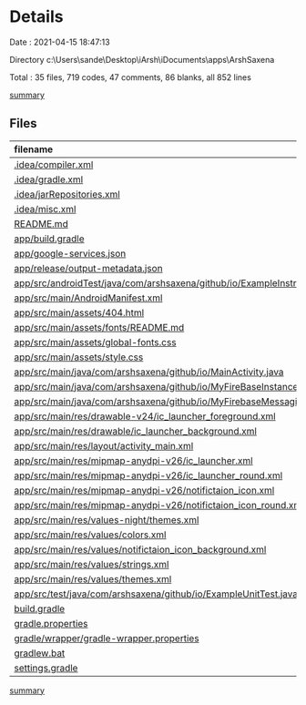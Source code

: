 # Details

Date : 2021-04-15 18:47:13

Directory c:\Users\sande\Desktop\iArsh\iDocuments\apps\ArshSaxena

Total : 35 files,  719 codes, 47 comments, 86 blanks, all 852 lines

[summary](results.md)

## Files
| filename | language | code | comment | blank | total |
| :--- | :--- | ---: | ---: | ---: | ---: |
| [.idea/compiler.xml](/.idea/compiler.xml) | XML | 6 | 0 | 0 | 6 |
| [.idea/gradle.xml](/.idea/gradle.xml) | XML | 23 | 0 | 0 | 23 |
| [.idea/jarRepositories.xml](/.idea/jarRepositories.xml) | XML | 25 | 0 | 0 | 25 |
| [.idea/misc.xml](/.idea/misc.xml) | XML | 9 | 0 | 0 | 9 |
| [README.md](/README.md) | Markdown | 2 | 0 | 1 | 3 |
| [app/build.gradle](/app/build.gradle) | Groovy | 37 | 0 | 6 | 43 |
| [app/google-services.json](/app/google-services.json) | JSON | 39 | 0 | 0 | 39 |
| [app/release/output-metadata.json](/app/release/output-metadata.json) | JSON | 18 | 0 | 0 | 18 |
| [app/src/androidTest/java/com/arshsaxena/github/io/ExampleInstrumentedTest.java](/app/src/androidTest/java/com/arshsaxena/github/io/ExampleInstrumentedTest.java) | Java | 15 | 6 | 5 | 26 |
| [app/src/main/AndroidManifest.xml](/app/src/main/AndroidManifest.xml) | XML | 37 | 0 | 2 | 39 |
| [app/src/main/assets/404.html](/app/src/main/assets/404.html) | HTML | 24 | 0 | 2 | 26 |
| [app/src/main/assets/fonts/README.md](/app/src/main/assets/fonts/README.md) | Markdown | 9 | 0 | 8 | 17 |
| [app/src/main/assets/global-fonts.css](/app/src/main/assets/global-fonts.css) | CSS | 36 | 0 | 1 | 37 |
| [app/src/main/assets/style.css](/app/src/main/assets/style.css) | CSS | 31 | 0 | 0 | 31 |
| [app/src/main/java/com/arshsaxena/github/io/MainActivity.java](/app/src/main/java/com/arshsaxena/github/io/MainActivity.java) | Java | 87 | 5 | 13 | 105 |
| [app/src/main/java/com/arshsaxena/github/io/MyFireBaseInstanceIDService.java](/app/src/main/java/com/arshsaxena/github/io/MyFireBaseInstanceIDService.java) | Java | 12 | 0 | 6 | 18 |
| [app/src/main/java/com/arshsaxena/github/io/MyFirebaseMessagingService.java](/app/src/main/java/com/arshsaxena/github/io/MyFirebaseMessagingService.java) | Java | 32 | 1 | 8 | 41 |
| [app/src/main/res/drawable-v24/ic_launcher_foreground.xml](/app/src/main/res/drawable-v24/ic_launcher_foreground.xml) | XML | 30 | 0 | 0 | 30 |
| [app/src/main/res/drawable/ic_launcher_background.xml](/app/src/main/res/drawable/ic_launcher_background.xml) | XML | 74 | 0 | 1 | 75 |
| [app/src/main/res/layout/activity_main.xml](/app/src/main/res/layout/activity_main.xml) | XML | 14 | 0 | 2 | 16 |
| [app/src/main/res/mipmap-anydpi-v26/ic_launcher.xml](/app/src/main/res/mipmap-anydpi-v26/ic_launcher.xml) | XML | 5 | 0 | 0 | 5 |
| [app/src/main/res/mipmap-anydpi-v26/ic_launcher_round.xml](/app/src/main/res/mipmap-anydpi-v26/ic_launcher_round.xml) | XML | 5 | 0 | 0 | 5 |
| [app/src/main/res/mipmap-anydpi-v26/notifictaion_icon.xml](/app/src/main/res/mipmap-anydpi-v26/notifictaion_icon.xml) | XML | 5 | 0 | 0 | 5 |
| [app/src/main/res/mipmap-anydpi-v26/notifictaion_icon_round.xml](/app/src/main/res/mipmap-anydpi-v26/notifictaion_icon_round.xml) | XML | 5 | 0 | 0 | 5 |
| [app/src/main/res/values-night/themes.xml](/app/src/main/res/values-night/themes.xml) | XML | 11 | 5 | 0 | 16 |
| [app/src/main/res/values/colors.xml](/app/src/main/res/values/colors.xml) | XML | 11 | 0 | 0 | 11 |
| [app/src/main/res/values/notifictaion_icon_background.xml](/app/src/main/res/values/notifictaion_icon_background.xml) | XML | 4 | 0 | 0 | 4 |
| [app/src/main/res/values/strings.xml](/app/src/main/res/values/strings.xml) | XML | 3 | 0 | 0 | 3 |
| [app/src/main/res/values/themes.xml](/app/src/main/res/values/themes.xml) | XML | 11 | 5 | 0 | 16 |
| [app/src/test/java/com/arshsaxena/github/io/ExampleUnitTest.java](/app/src/test/java/com/arshsaxena/github/io/ExampleUnitTest.java) | Java | 9 | 5 | 3 | 17 |
| [build.gradle](/build.gradle) | Groovy | 19 | 3 | 3 | 25 |
| [gradle.properties](/gradle.properties) | Properties | 3 | 16 | 0 | 19 |
| [gradle/wrapper/gradle-wrapper.properties](/gradle/wrapper/gradle-wrapper.properties) | Properties | 5 | 1 | 1 | 7 |
| [gradlew.bat](/gradlew.bat) | Batch | 61 | 0 | 24 | 85 |
| [settings.gradle](/settings.gradle) | Groovy | 2 | 0 | 0 | 2 |

[summary](results.md)